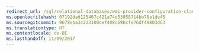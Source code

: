 ```yaml
---
redirect_url: /sql/relational-databases/wmi-provider-configuration-classes/servernetworkprotocolproperty-class/instancename-property-servernetworkprotocolproperty-class
ms.openlocfilehash: 07192dad125467c421a74d53958714bb78a1de45
ms.sourcegitcommit: 9678eba3c2d3100cef408c69bcfe76df49803d63
ms.translationtype: HT
ms.contentlocale: de-DE
ms.lasthandoff: 11/09/2017
---
```

